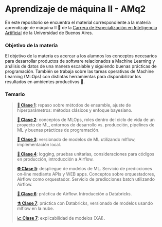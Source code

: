# Aprendizaje de máquina II - AMq2
En este repositorio se encuentra el material correspondiente a la materia aprendizaje de máquina II 🤖 de la [Carrera de Especialización en Inteligencia Artificial](https://lse.posgrados.fi.uba.ar/posgrados/especializaciones/inteligencia-artificial) de la Universidad de Buenos Aires.  

### Objetivo de la materia
El objetivo de la materia es acercar a los alumnos los conceptos necesarios para desarrollar productos de software relacionados a Machine Learning y análisis de datos de una manera escalable y siguiendo buenas prácticas de programación. También se trabaja sobre las tareas operativas de Machine Learning (MLOps) con distintas herramientas para disponibilizar los resultados en ambientes productivos 🚀.

### Temario
>**[:jigsaw: Clase 1](https://github.com/FIUBA-Posgrado-Inteligencia-Artificial/aprendizaje_maquina_II/tree/main/Clase%201%20-%20Ensambles%20y%20HPs)**: repaso sobre métodos de ensamble, ajuste de hiperparámetros: métodos clásicos y enfoque bayesiano.
>
>**[:busts_in_silhouette: Clase 2](https://github.com/FIUBA-Posgrado-Inteligencia-Artificial/aprendizaje_maquina_II/tree/main/Clase%202%20-%20MLOps%20y%20buenas%20pr%C3%A1cticas)**: conceptos de MLOps, roles dentro del ciclo de vida de un proyecto de ML, entornos de desarrollo vs. producción, pipelines de ML y buenas prácticas de programación.
>
>**[:test_tube: Clase 3](https://github.com/FIUBA-Posgrado-Inteligencia-Artificial/aprendizaje_maquina_II/tree/main/Clase%203%20-%20Mlflow)**: versionado de modelos de ML utilizando mlflow, implementación local.
>
>**[:memo: Clase 4](https://github.com/FIUBA-Posgrado-Inteligencia-Artificial/aprendizaje_maquina_II/tree/main/Clase%204%20-%20Logging%2C%20pruebas%20unitarias%2C%20custom%20model%2C%20git%20e%20introducci%C3%B3n%20a%20Airflow)**: logging, pruebas unitarias, consideraciones para códigos en producción, introducción a Airflow.
>
>**[:globe_with_meridians: Clase 5](https://github.com/FIUBA-Posgrado-Inteligencia-Artificial/aprendizaje_maquina_II/tree/main/Clase%205%20-%20APIs%20Web%20apps)**: despliegue de modelos de ML. Servicio de predicciones on-line mediante APIs y WEB apps. Conceptos sobre orquestadores, Airflow como orquestador. Servicio de predicciones batch utilizando Airflow.
>
>**[:bricks: Clase 6](https://github.com/FIUBA-Posgrado-Inteligencia-Artificial/aprendizaje_maquina_II/tree/main/Clase%206%20-%20Pr%C3%A1ctica%20Airflow)**: práctica de Airflow. Introducción a Databricks.
>
>**[:alembic: Clase 7](https://github.com/FIUBA-Posgrado-Inteligencia-Artificial/aprendizaje_maquina_II/tree/main/Clase%207%20-%20Databricks%2C%20repaso%20TP)**: práctica con Databricks, versionado de modelos usando mlflow en la nube.
>
>**[📈 Clase 7](https://github.com/FIUBA-Posgrado-Inteligencia-Artificial/aprendizaje_maquina_II/tree/main/Clase%208%20-%20XAI)**: explicabilidad de modelos (XAI).
>
